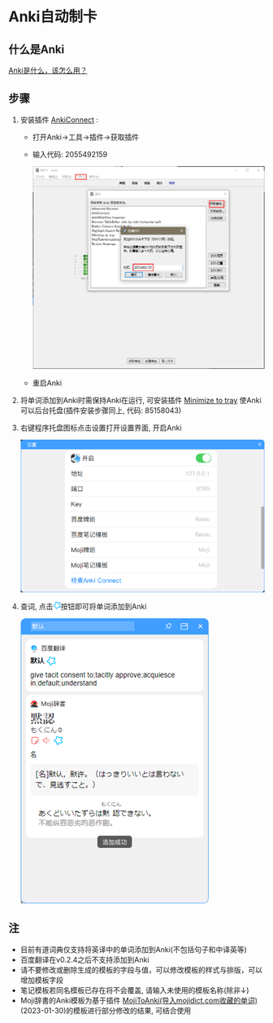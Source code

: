 # Anki自动制卡

## 什么是Anki

[Anki是什么，该怎么用？](https://zhuanlan.zhihu.com/p/21338255)

## 步骤

1. 安装插件 [AnkiConnect](https://ankiweb.net/shared/info/2055492159) :
    - 打开Anki->工具->插件->获取插件
    - 输入代码: 2055492159
      
      ![img_3.png](img/img_3.png)
    - 重启Anki
2. 将单词添加到Anki时需保持Anki在运行, 可安装插件 [Minimize to tray](https://ankiweb.net/shared/info/85158043) 使Anki可以后台托盘(插件安装步骤同上, 代码: 85158043)
3. 右键程序托盘图标点击设置打开设置界面, 开启Anki

   ![img_1.png](img/img_1.png)
4. 查词, 点击<img src="https://github.com/shi-hou/siho-dict/blob/master/assets/icon/anki-logo2.png?raw=true" height="15px" width="15px" >按钮即可将单词添加到Anki
   
   ![img_2.png](img/img_2.png)

## 注

- 目前有道词典仅支持将英译中的单词添加到Anki(不包括句子和中译英等)
- 百度翻译在v0.2.4之后不支持添加到Anki
- 请不要修改或删除生成的模板的字段与值，可以修改模板的样式与排版，可以增加模板字段
- 笔记模板若同名模板已存在将不会覆盖, 请输入未使用的模板名称(除非↓)
- Moji辞書的Anki模板为基于插件 [MojiToAnki(导入mojidict.com收藏的单词)](https://ankiweb.net/shared/info/131403862) (2023-01-30)的模板进行部分修改的结果, 可结合使用
